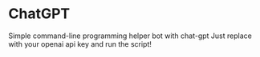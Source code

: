 # ChatGPT
 Simple command-line programming helper bot with chat-gpt
 Just replace <API KEY HERE> with your openai api key and run the script!